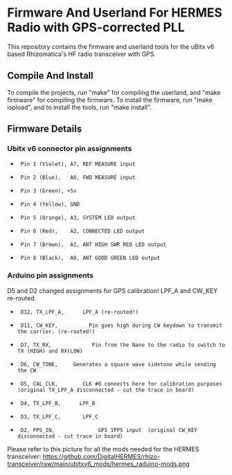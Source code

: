 # Firmware And Userland For HERMES Radio with GPS-corrected PLL

This repository contains the firmware and userland tools for the uBitx v6
based Rhizomatica's HF radio transceiver with GPS.

## Compile And Install

To compile the projects, run "make" for compiling the userland, and "make
firmware" for compiling the firmware. To install the firmware, run "make
ispload", and to install the tools, run "make install".

## Firmware Details

### Ubitx v6 connector pin assignments

*      Pin 1 (Violet), A7, REF MEASURE input
*      Pin 2 (Blue),   A6, FWD MEASURE input
*      Pin 3 (Green), +5v
*      Pin 4 (Yellow), GND
*      Pin 5 (Orange), A3, SYSTEM LED output
*      Pin 6 (Red),    A2, CONNECTED LED output
*      Pin 7 (Brown),  A1, ANT HIGH SWR RED LED output
*      Pin 8 (Black),  A0, ANT GOOD GREEN LED output

### Arduino pin assignments

D5 and D2 changed assignments for GPS calibration! LPF_A and CW_KEY re-routed.

*      D12, TX_LPF_A,      LPF_A (re-routed!)
*      D11, CW_KEY,          Pin goes high during CW keydown to transmit the carrier. (re-routed!)
*      D7, TX_RX,             Pin from the Nano to the radio to switch to TX (HIGH) and RX(LOW)
*      D6, CW_TONE,     Generates a square wave sidetone while sending the CW
*      D5, CAL_CLK,        CLK #0 connects here for calibration purposes (original TX_LPF_A disconnected - cut the trace in board)
*      D4, TX_LPF_B,      LPF_B
*      D3, TX_LPF_C,       LPF_C
*      D2, PPS_IN,              GPS 1PPS input  (original CW_KEY  disconnected - cut trace in board)

Please refer to this picture for all the mods needed for the HERMES
transceiver: https://github.com/DigitalHERMES/rhizo-transceiver/raw/main/ubitxv6_mods/hermes_raduino-mods.png
